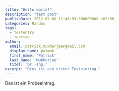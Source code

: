 ```yaml
---
title: "Hello world!"
description: "test post"
publishDate: 2012-06-08 11:46:03.000000000 +02:00
categories: Random
tags: 
  - testentry
  - testtag
author:
  email: patrick.mukherjee@gmail.com
  display_name: patmuk
  first_name: 'Patrick'
  last_name: 'Mukherjee'
  titel: 'Dr.-Ing.'
excerpt: "Dies ist ein erster Testeintrag."
---
```

Das ist ein Probeeintrag.
